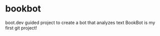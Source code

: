# bookbot
boot.dev guided project to create a bot that analyzes text
BookBot is my first git project!
